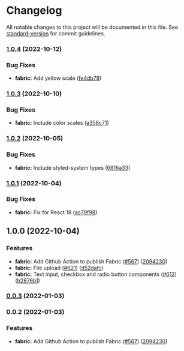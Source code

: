 # Changelog

All notable changes to this project will be documented in this file. See [standard-version](https://github.com/conventional-changelog/standard-version) for commit guidelines.

### [1.0.4](https://github.com/centrifuge/apps/compare/fabric/v1.0.3...fabric/v1.0.4) (2022-10-12)


### Bug Fixes

* **fabric:** Add yellow scale ([fe4db78](https://github.com/centrifuge/apps/commit/fe4db787a90a4d0cf32645be83c42e9a84095ba8))

### [1.0.3](https://github.com/centrifuge/apps/compare/fabric/v1.0.2...fabric/v1.0.3) (2022-10-10)


### Bug Fixes

* **fabric:** Include color scales ([a358c71](https://github.com/centrifuge/apps/commit/a358c7124090a88546a26701f0811bbb5e8a2ae0))

### [1.0.2](https://github.com/centrifuge/apps/compare/fabric/v1.0.1...fabric/v1.0.2) (2022-10-05)


### Bug Fixes

* **fabric:** Include styled-system types ([6816a33](https://github.com/centrifuge/apps/commit/6816a3365f5ccaec83143dcb1064aa51bd2ce0de))

### [1.0.1](https://github.com/centrifuge/apps/compare/fabric/v1.0.0...fabric/v1.0.1) (2022-10-04)


### Bug Fixes

* **fabric:** Fix for React 18 ([ac79f98](https://github.com/centrifuge/apps/commit/ac79f987abd16e0c6b51b135c06af591f6986818))

## 1.0.0 (2022-10-04)


### Features

* **fabric:** Add Github Action to publish Fabric ([#567](https://github.com/centrifuge/apps/issues/567)) ([2094230](https://github.com/centrifuge/apps/commit/209423015ddece52cb8067803e57f9edd7124b00))
* **fabric:** File upload ([#621](https://github.com/centrifuge/apps/issues/621)) ([d52dafc](https://github.com/centrifuge/apps/commit/d52dafc4042ad2e6fd4a503003bf970953483395))
* **fabric:** Text input, checkbox and radio button components ([#612](https://github.com/centrifuge/apps/issues/612)) ([b2876b1](https://github.com/centrifuge/apps/commit/b2876b1088d520cd13844d139f126098273c557a))

### [0.0.3](https://github.com/centrifuge/apps/compare/fabric/v0.0.2...fabric/v0.0.3) (2022-01-03)

### 0.0.2 (2022-01-03)


### Features

* **fabric:** Add Github Action to publish Fabric ([#567](https://github.com/centrifuge/apps/issues/567)) ([2094230](https://github.com/centrifuge/apps/commit/209423015ddece52cb8067803e57f9edd7124b00))
